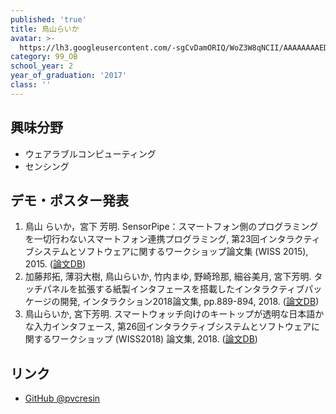 ```yaml
---
published: 'true'
title: 鳥山らいか
avatar: >-
  https://lh3.googleusercontent.com/-sgCvDamORIQ/WoZ3W8qNCII/AAAAAAAAED0/vUZEMHSzR3834jDW2wp6GNAQMRLpuKMFQCE0YBhgL/my-head.jpg
category: 99_OB
school_year: 2
year_of_graduation: '2017'
class: ''
---
```

## 興味分野

* ウェアラブルコンピューティング
* センシング

## デモ・ポスター発表

1. 鳥山 らいか，宮下 芳明. SensorPipe：スマートフォン側のプログラミングを一切行わないスマートフォン連携プログラミング, 第23回インタラクティブシステムとソフトウェアに関するワークショップ論文集 (WISS 2015), 2015. ([論文DB](https://research.miyashita.com/2015/D160/))
2. 加藤邦拓, 薄羽大樹, 鳥山らいか, 竹内まゆ, 野崎玲那, 細谷美月, 宮下芳明. タッチパネルを拡張する紙製インタフェースを搭載したインタラクティブパッケージの開発, インタラクション2018論文集, pp.889-894, 2018. ([論文DB](https://research.miyashita.com/2018/D193/))
3. 鳥山らいか, 宮下芳明. スマートウォッチ向けのキートップが透明な日本語かな入力インタフェース, 第26回インタラクティブシステムとソフトウェアに関するワークショップ (WISS2018) 論文集, 2018. ([論文DB](https://research.miyashita.com/papers/D202))

## リンク

* [GitHub @pvcresin](https://github.com/pvcresin/)
